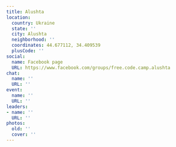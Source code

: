```yaml
---
title: Alushta
location:
  country: Ukraine
  state: ''
  city: Alushta
  neighborhood: ''
  coordinates: 44.677112, 34.409539
  plusCode: ''
social:
  name: Facebook page
  URL: https://www.facebook.com/groups/free.code.camp.alushta
chat:
  name: ''
  URL: ''
event:
  name: ''
  URL: ''
leaders:
- name: ''
  URL: ''
photos:
  old: ''
  cover: ''
---
```

